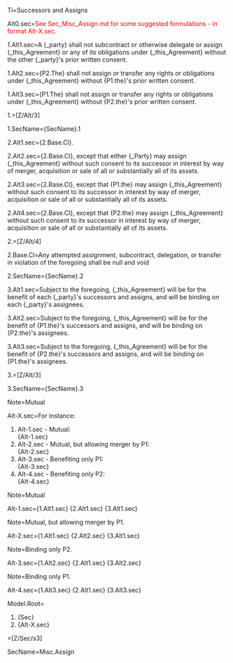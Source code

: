 Ti=Successors and Assigns

Alt0.sec=<font color="red">See Sec_Misc_Assign.md for some suggested formulations - in format Alt-X.sec.</font>

1.Alt1.sec=A {_party} shall not subcontract or otherwise delegate or assign {_this_Agreement} or any of its obligations under {_this_Agreement} without the other {_party}'s prior written consent.

1.Alt2.sec={P2.The} shall not assign or transfer any rights or obligations under {_this_Agreement} without {P1.the}'s prior written consent.

1.Alt3.sec={P1.The} shall not assign or transfer any rights or obligations under {_this_Agreement} without {P2.the}'s prior written consent.

1.=[Z/Alt/3]

1.SecName={SecName}.1

2.Alt1.sec={2.Base.Cl}.

2.Alt2.sec={2.Base.Cl}, except that either {_Party} may assign {_this_Agreement} without such consent to its successor in interest by way of merger, acquisition or sale of all or substantially all of its assets.

2.Alt3.sec={2.Base.Cl}, except that {P1.the} may assign {_this_Agreement} without such consent to its successor in interest by way of merger, acquisition or sale of all or substantially all of its assets.

2.Alt4.sec={2.Base.Cl}, except that {P2.the} may assign {_this_Agreement} without such consent to its successor in interest by way of merger, acquisition or sale of all or substantially all of its assets.

2.=[Z/Alt/4]

2.Base.Cl=Any attempted assignment, subcontract, delegation, or transfer in violation of the foregoing shall be null and void

2.SecName={SecName}.2

3.Alt1.sec=Subject to the foregoing, {_this_Agreement} will be for the benefit of each {_party}'s successors and assigns, and will be binding on each {_party}'s assignees.

3.Alt2.sec=Subject to the foregoing, {_this_Agreement} will be for the benefit of {P1.the}'s successors and assigns, and will be binding on {P2.the}'s assignees.

3.Alt3.sec=Subject to the foregoing, {_this_Agreement} will be for the benefit of {P2.the}'s successors and assigns, and will be binding on {P1.the}'s assignees.

3.=[Z/Alt/3]

3.SecName={SecName}.3

Note=Mutual

Alt-X.sec=For instance: <ol><li>Alt-1.sec - Mutual:<br>{Alt-1.sec}<li>Alt-2.sec - Mutual, but allowing merger by P1:<br>{Alt-2.sec}<li>Alt-3.sec - Benefiting only P1:<br>{Alt-3.sec}<li>Alt-4.sec - Benefiting only P2:<br>{Alt-4.sec}</ol>

Note=Mutual

Alt-1.sec={1.Alt1.sec} {2.Alt1.sec} {3.Alt1.sec}

Note=Mutual, but allowing merger by P1.

Alt-2.sec={1.Alt1.sec} {2.Alt2.sec} {3.Alt1.sec}

Note=Binding only P2.

Alt-3.sec={1.Alt2.sec} {2.Alt1.sec} {3.Alt2.sec}

Note=Binding only P1.

Alt-4.sec={1.Alt3.sec} {2.Alt1.sec} {3.Alt3.sec}

Model.Root=<ol><li>{Sec}<li>{Alt-X.sec}</ol>

=[Z/Sec/s3]

SecName=Misc.Assign
